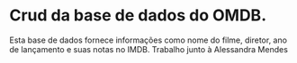 # Crud da base de dados do OMDB. 
Esta base de dados fornece informações como nome do filme, diretor, ano de lançamento e suas notas no IMDB. Trabalho junto à Alessandra Mendes

